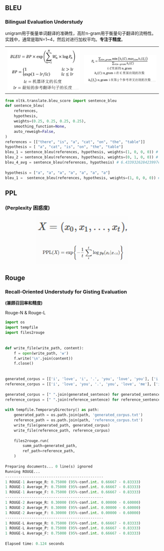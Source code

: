 ## BLEU

### Bilingual Evaluation Understudy

unigram用于衡量单词翻译的准确性，高阶n-gram用于衡量句子翻译的流畅性。实践中，通常是取N=1~4，然后对进行加权平均。**专注于精度**。

<table border-style=none>
    <tbody>
        <tr>
            <td><img src=./images/bleu-1.jpg width="500"></td>
            <td><img src=./images/bleu-2.jpg width="500"></td>
        </tr>
    </tbody>
</table>

```python
from nltk.translate.bleu_score import sentence_bleu
def sentence_bleu(
    references,
    hypothesis,
    weights=(0.25, 0.25, 0.25, 0.25),
    smoothing_function=None,
    auto_reweigh=False,
)
references = [["there", "is", "a", "cat", "on", "the", "table"]]
hypothesis = [ "a", "cat", "is", "on", "the", "table"]
bleu_1 = sentence_bleu(references, hypothesis, weights=(1, 0, 0, 0)) # exp(-1/6)
bleu_2 = sentence_bleu(references, hypothesis, weights=(0, 1, 0, 0)) # exp(-1/6)*3/5
bleu_4_avg = sentence_bleu(references, hypothesis) # 6.433932628423997e-78 --> 0 !!!

hypothesis = ["a", "a", "a", "a", "a", "a", "a"]
bleu_1 =  sentence_bleu(references, hypothesis, weights=(1, 0, 0, 0)) # 1/7 
```

## PPL

### (Perplexity 困惑度)

<div align=center> 
	<img src='./images/ppl-1.png' width=300px>
</div>
<div align=center> 
	<img src='./images/ppl-2.png' width=300px>
</div>

## Rouge 

### Recall-Oriented Understudy for Gisting Evaluation   
 
**(兼顾召回率和精度)**

Rouge-N & Rouge-L

```python
import os
import tempfile
import files2rouge


def write_file(write_path, content):
    f = open(write_path, 'w')
    f.write('\n'.join(content))
    f.close()


generated_corpus = [['i', 'love', 'i', '.', 'you', 'love', 'you'], ['i', 'want', 'you']]
reference_corpus = [['i', 'love', 'you', '.', 'you', 'love', 'me'], ['i', 'need', 'you']]

generated_corpus = [" ".join(generated_sentence) for generated_sentence in generated_corpus]
reference_corpus = [" ".join(reference_sentence) for reference_sentence in reference_corpus]

with tempfile.TemporaryDirectory() as path:
    generated_path = os.path.join(path, 'generated_corpus.txt')
    reference_path = os.path.join(path, 'reference_corpus.txt')
    write_file(generated_path, generated_corpus)
    write_file(reference_path, reference_corpus)

    files2rouge.run(
        summ_path=generated_path,
        ref_path=reference_path,
    )

Preparing documents... 0 line(s) ignored
Running ROUGE...
---------------------------------------------
1 ROUGE-1 Average_R: 0.75000 (95%-conf.int. 0.66667 - 0.83333)
1 ROUGE-1 Average_P: 0.75000 (95%-conf.int. 0.66667 - 0.83333)
1 ROUGE-1 Average_F: 0.75000 (95%-conf.int. 0.66667 - 0.83333)
---------------------------------------------
1 ROUGE-2 Average_R: 0.30000 (95%-conf.int. 0.00000 - 0.60000)
1 ROUGE-2 Average_P: 0.30000 (95%-conf.int. 0.00000 - 0.60000)
1 ROUGE-2 Average_F: 0.30000 (95%-conf.int. 0.00000 - 0.60000)
---------------------------------------------
1 ROUGE-L Average_R: 0.75000 (95%-conf.int. 0.66667 - 0.83333)
1 ROUGE-L Average_P: 0.75000 (95%-conf.int. 0.66667 - 0.83333)
1 ROUGE-L Average_F: 0.75000 (95%-conf.int. 0.66667 - 0.83333)

Elapsed time: 0.124 seconds
```
